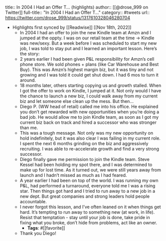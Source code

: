 title:: In 2004 I Had an Offer T... (highlights)
author:: [[@drose_999 on Twitter]]
full-title:: "In 2004 I Had an Offer T..."
category:: #tweets
url:: https://twitter.com/drose_999/status/1317610328046280704

- Highlights first synced by [[Readwise]] [[Nov 18th, 2022]]
	- In 2004 I had an offer to join the new Kindle team at Amzn and I jumped at the oppty. I was on our retail team at the time -> Kindle was new/sexy. But a week before I was scheduled to start my new job, I was told to stay put and I learned an important lesson. Here’s the story:
	- 2 years earlier I had been given P&L responsibility for Amzn’s cell phone store. We sold phones + plans (like Car Warehouse and Best Buy). This was Amzn’s highest margin biz, but it was tiny and not growing and I was told it could get shut down. I had 6 mos to turn it around.
	- 18 months later, others starting copying us and growth stalled. When I got the offer to work on Kindle, I jumped at it. Not only would I have the chance to launch a new biz, I could walk away from my current biz and let someone else clean up the mess. But then...
	- Diego P. (WW head of retail) called me into his office. He explained you don’t get rewarded with new opportunities when you’re doing a bad job. He would allow me to join Kindle team, as soon as I got my current biz back on track and hired a successor who was stronger than me.
	- This was a tough message. Not only was my new opportunity on hold indefinitely, but it was also clear I was failing in my current role. I spent the next 6 months grinding on the biz and aggressively recruiting. I was able to re-accelerate growth and find a very strong successor.
	- Diego finally gave me permission to join the Kindle team. Steve Kessel had been holding my spot there, and I was determined to make up for lost time. As it turned out, we were still years away from launch and I hadn’t missed as much as I had feared.
	- A year earlier I had been on top of the world. I was running my own P&L, had performed a turnaround, everyone told me I was a rising star. Then things got hard and I tried to run away to a new job in a new dept. But great companies and strong leaders hold people accountable.
	- I never forgot this lesson, and I’ve often leaned on it when things get hard. It’s tempting to run away to something new (at work, in life). Resist that temptation - stay until your job is done, take pride in fixing what you broke, don’t hide from problems, act like an owner.
		- **Tags**: #[[favorite]]
	- Thank you Diego!